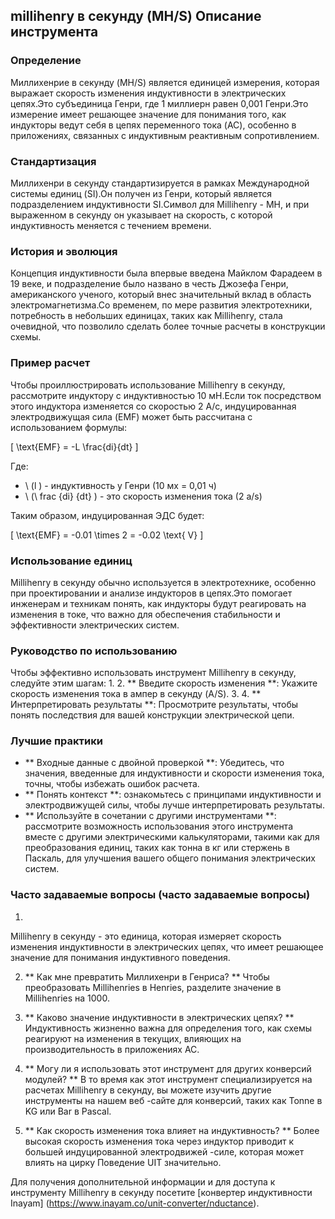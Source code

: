 ## millihenry в секунду (MH/S) Описание инструмента

### Определение
Миллихенрие в секунду (MH/S) является единицей измерения, которая выражает скорость изменения индуктивности в электрических цепях.Это субъединица Генри, где 1 миллиерн равен 0,001 Генри.Это измерение имеет решающее значение для понимания того, как индукторы ведут себя в цепях переменного тока (AC), особенно в приложениях, связанных с индуктивным реактивным сопротивлением.

### Стандартизация
Миллихенри в секунду стандартизируется в рамках Международной системы единиц (SI).Он получен из Генри, который является подразделением индуктивности SI.Символ для Millihenry - MH, и при выраженном в секунду он указывает на скорость, с которой индуктивность меняется с течением времени.

### История и эволюция
Концепция индуктивности была впервые введена Майклом Фарадеем в 19 веке, и подразделение было названо в честь Джозефа Генри, американского ученого, который внес значительный вклад в область электромагнетизма.Со временем, по мере развития электротехники, потребность в небольших единицах, таких как Millihenry, стала очевидной, что позволило сделать более точные расчеты в конструкции схемы.

### Пример расчет
Чтобы проиллюстрировать использование Millihenry в секунду, рассмотрите индуктору с индуктивностью 10 мН.Если ток посредством этого индуктора изменяется со скоростью 2 А/с, индуцированная электродвижущая сила (EMF) может быть рассчитана с использованием формулы:

\[ \text{EMF} = -L \frac{di}{dt} \]

Где:
- \ (l \) - индуктивность у Генри (10 мх = 0,01 ч)
- \ (\ frac {di} {dt} \) - это скорость изменения тока (2 a/s)

Таким образом, индуцированная ЭДС будет:

\[ \text{EMF} = -0.01 \times 2 = -0.02 \text{ V} \]

### Использование единиц
Millihenry в секунду обычно используется в электротехнике, особенно при проектировании и анализе индукторов в цепях.Это помогает инженерам и техникам понять, как индукторы будут реагировать на изменения в токе, что важно для обеспечения стабильности и эффективности электрических систем.

### Руководство по использованию
Чтобы эффективно использовать инструмент Millihenry в секунду, следуйте этим шагам:
1.
2. ** Введите скорость изменения **: Укажите скорость изменения тока в ампер в секунду (A/S).
3.
4. ** Интерпретировать результаты **: Просмотрите результаты, чтобы понять последствия для вашей конструкции электрической цепи.

### Лучшие практики
- ** Входные данные с двойной проверкой **: Убедитесь, что значения, введенные для индуктивности и скорости изменения тока, точны, чтобы избежать ошибок расчета.
- ** Понять контекст **: ознакомьтесь с принципами индуктивности и электродвижущей силы, чтобы лучше интерпретировать результаты.
- ** Используйте в сочетании с другими инструментами **: рассмотрите возможность использования этого инструмента вместе с другими электрическими калькуляторами, такими как для преобразования единиц, таких как тонна в кг или стержень в Паскаль, для улучшения вашего общего понимания электрических систем.

### Часто задаваемые вопросы (часто задаваемые вопросы)

1.
Millihenry в секунду - это единица, которая измеряет скорость изменения индуктивности в электрических цепях, что имеет решающее значение для понимания индуктивного поведения.

2. ** Как мне превратить Миллихенри в Генриса? **
Чтобы преобразовать Millihenries в Henries, разделите значение в Millihenries на 1000.

3. ** Каково значение индуктивности в электрических цепях? **
Индуктивность жизненно важна для определения того, как схемы реагируют на изменения в текущих, влияющих на производительность в приложениях AC.

4. ** Могу ли я использовать этот инструмент для других конверсий модулей? **
В то время как этот инструмент специализируется на расчетах Millihenry в секунду, вы можете изучить другие инструменты на нашем веб -сайте для конверсий, таких как Tonne в KG или Bar в Pascal.

5. ** Как скорость изменения тока влияет на индуктивность? **
Более высокая скорость изменения тока через индуктор приводит к большей индуцированной электродвижей -силе, которая может влиять на цирку Поведение UIT значительно.

Для получения дополнительной информации и для доступа к инструменту Millihenry в секунду посетите [конвертер индуктивности Inayam] (https://www.inayam.co/unit-converter/nductance).